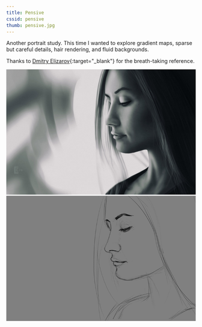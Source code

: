```yaml
---
title: Pensive
cssid: pensive
thumb: pensive.jpg
---
```

Another portrait study. This time I wanted to explore gradient maps, sparse but careful details, hair rendering, and fluid backgrounds.

Thanks to [Dmitry Elizarov](http://dmitryelizarov.deviantart.com/art/Dreams-454773276){:target="_blank"} for the breath-taking reference.

![Pensive](/assets/img/pensive.jpg)
![Pensive Process](/assets/img/pensiveprocess.gif)
